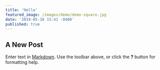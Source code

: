 ```yaml
---
title: 'Hello'
featured_image: /images/demo/demo-square.jpg
date: '2019-05-16 15:41 -0400'
published: true
---
```

## A New Post

Enter text in [Markdown](http://daringfireball.net/projects/markdown/). Use the toolbar above, or click the **?** button for formatting help.
